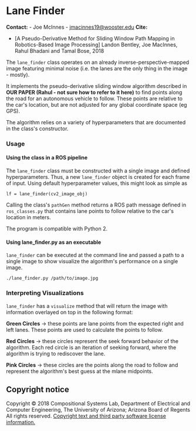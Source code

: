 # Lane Finder
**Contact:** 
    - Joe McInnes - <jmacinnes19@wooster.edu>
**Cite:**
* [A Pseudo-Derivative Method for Sliding Window
Path Mapping in Robotics-Based Image Processing] Landon Bentley, Joe MacInnes, Rahul Bhadani and Tamal Bose, 2018

The `lane_finder` class operates on an already inverse-perspective-mapped image featuring minimal noise (i.e. the lanes are the only thing in the image - mostly).

It implements the pseudo-derivative sliding window algorithm described in **OUR PAPER (Rahul - not sure how to refer to it here)** to find points along the road for an autonomous vehicle to follow. These points are relative to the car's location, but are not  adjusted for any global coordinate space (eg GPS). 

The algorithm relies on a variety of hyperparameters that are documented in the class's constructor.

### Usage

#### Using the class in a ROS pipeline
The `lane_finder` class must be constructed with a single image and defined hyperparameters. Thus, a new `lane_finder` object is created for each frame of input. Using default hyperparameter values, this might look as simple as

`lf = lane_finder(cv2_image_obj)`

Calling the class's `pathGen` method returns a ROS path message defined in `ros_classes.py` that contains lane points to follow relative to the car's location in meters.

The program is compatible with Python 2.

#### Using lane_finder.py as an executable

`lane_finder` can be executed at the command line and passed a path to a single image to show visualize the algorithm's performance on a single image.

```
./lane_finder.py /path/to/image.jpg
``` 


### Interpreting Visualizations 

`lane_finder` has a `visualize` method that will return the image with information overlayed on top in the following format:

**Green Circles** &rarr; these points are lane points from the expected right and left lanes. These points are used to calculate the points to follow.

**Red Circles** &rarr; these circles represent the seek forward behavior of the algorithm. Each red circle is an iteration of seeking forward, where the algorithm is trying to rediscover the lane.

**Pink Circles** &rarr; these circles are the points along the road to follow and represent the algorithm's best guess at the mlane midpoints.

## Copyright notice
Copyright © 2018 Compositional Systems Lab, Department of Electrical and Computer Engineering, The University of Arizona; Arizona Board of Regents
All rights reserved. [Copyright text and third party software license information.](https://github.com/catvehicle/Lanefinder/wiki/Copyright)


